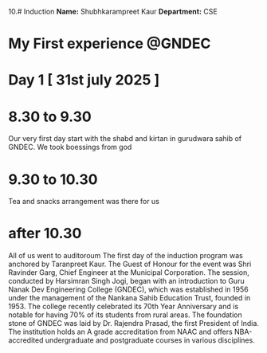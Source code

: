 10.# Induction
**Name:** Shubhkarampreet Kaur
**Department:** CSE
# My First experience @GNDEC
# Day 1 [ 31st july 2025 ]
# 8.30 to 9.30
Our very first day start with the shabd and kirtan in gurudwara sahib of GNDEC. We took boessings from god
# 9.30 to 10.30
Tea and snacks arrangement was there for us 
# after 10.30
All of us went to auditoroum
The first day of the induction program was anchored by Taranpreet Kaur. The Guest of Honour for the event was Shri Ravinder Garg, Chief Engineer at the Municipal Corporation. The session, conducted by Harsimran Singh Jogi, began with an introduction to Guru Nanak Dev Engineering College (GNDEC), which was established in 1956 under the management of the Nankana Sahib Education Trust, founded in 1953. The college recently celebrated its 70th Year Anniversary and is notable for having 70% of its students from rural areas. The foundation stone of GNDEC was laid by Dr. Rajendra Prasad, the first President of India. The institution holds an A grade accreditation from NAAC and offers NBA-accredited undergraduate and postgraduate courses in various disciplines.

